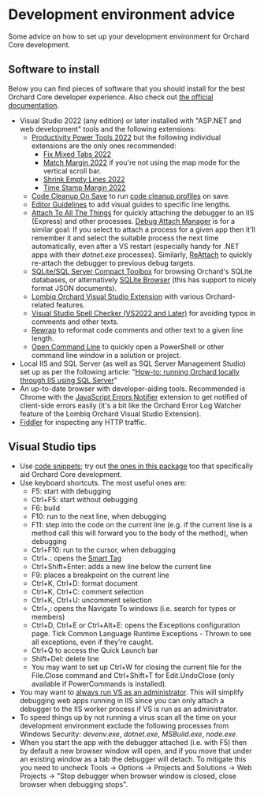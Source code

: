 # Development environment advice

Some advice on how to set up your development environment for Orchard Core development.

## Software to install

Below you can find pieces of software that you should install for the best Orchard Core developer experience. Also check out [the official documentation](https://docs.orchardcore.net/en/latest/docs/resources/development-tools/).

- Visual Studio 2022 (any edition) or later installed with "ASP.NET and web development" tools and the following extensions:
  - [Productivity Power Tools 2022](https://marketplace.visualstudio.com/items?itemName=VisualStudioPlatformTeam.ProductivityPowerPack2022) but the following individual extensions are the only ones recommended:
    - [Fix Mixed Tabs 2022](https://marketplace.visualstudio.com/items?itemName=VisualStudioPlatformTeam.FixMixedTabs2022)
    - [Match Margin 2022](https://marketplace.visualstudio.com/items?itemName=VisualStudioPlatformTeam.MatchMargin2022) if you're not using the map mode for the vertical scroll bar.
    - [Shrink Empty Lines 2022](https://marketplace.visualstudio.com/items?itemName=VisualStudioPlatformTeam.SyntacticLineCompression2022)
    - [Time Stamp Margin 2022](https://marketplace.visualstudio.com/items?itemName=VisualStudioPlatformTeam.TimeStampMargin2022)
  - [Code Cleanup On Save](https://marketplace.visualstudio.com/items?itemName=MadsKristensen.CodeCleanupOnSave) to run [code cleanup profiles](https://docs.microsoft.com/en-us/visualstudio/ide/code-styles-and-code-cleanup?view=vs-2022#apply-code-styles) on save.
  - [Editor Guidelines](https://marketplace.visualstudio.com/items?itemName=PaulHarrington.EditorGuidelinesPreview) to add visual guides to specific line lengths.
  - [Attach To All The Things](https://marketplace.visualstudio.com/items?itemName=thebread.AttachToAllTheThings) for quickly attaching the debugger to an IIS (Express) and other processes. [Debug Attach Manager](https://marketplace.visualstudio.com/items?itemName=ViktarKarpach.DebugAttachManager2022) is for a similar goal: If you select to attach a process for a given app then it'll remember it and select the suitable process the next time automatically, even after a VS restart (especially handy for .NET apps with their _dotnet.exe_ processes). Similarly, [ReAttach](https://marketplace.visualstudio.com/items?itemName=ErlandR.ReAttach) to quickly re-attach the debugger to previous debug targets.
  - [SQLite/SQL Server Compact Toolbox](https://marketplace.visualstudio.com/items?itemName=ErikEJ.SQLServerCompactSQLiteToolbox) for browsing Orchard's SQLite databases, or alternatively [SQLite Browser](https://sqlitebrowser.org/dl/) (this has support to nicely format JSON documents).
  - [Lombiq Orchard Visual Studio Extension](https://marketplace.visualstudio.com/items?itemName=LombiqVisualStudioExtension.LombiqOrchardVisualStudioExtension) with various Orchard-related features.
  - [Visual Studio Spell Checker (VS2022 and Later)](https://marketplace.visualstudio.com/items?itemName=EWoodruff.VisualStudioSpellCheckerVS2022andLater) for avoiding typos in comments and other texts.
  - [Rewrap](https://marketplace.visualstudio.com/items?itemName=stkb.Rewrap-18980) to reformat code comments and other text to a given line length.
  - [Open Command Line](https://marketplace.visualstudio.com/items?itemName=MadsKristensen.OpenCommandLine64) to quickly open a PowerShell or other command line window in a solution or project.
- Local IIS and SQL Server (as well as SQL Server Management Studio) set up as per the following article: "[How-to: running Orchard locally through IIS using SQL Server](http://orcharddojo.net/blog/how-to-running-orchard-locally-through-iis-using-sql-server)"
- An up-to-date browser with developer-aiding tools. Recommended is Chrome with the [JavaScript Errors Notifier](https://chrome.google.com/webstore/detail/javascript-errors-notifie/jafmfknfnkoekkdocjiaipcnmkklaajd?hl=en) extension to get notified of client-side errors easily (it's a bit like the Orchard Error Log Watcher feature of the Lombiq Orchard Visual Studio Extension).
- [Fiddler](http://www.telerik.com/fiddler) for inspecting any HTTP traffic.

## Visual Studio tips

- Use [code snippets](https://docs.microsoft.com/en-us/visualstudio/ide/code-snippets); try out [the ones in this package](../Utilities/VisualStudioSnippets/) too that specifically aid Orchard Core development.
- Use keyboard shortcuts. The most useful ones are:
  - F5: start with debugging
  - Ctrl+F5: start without debugging
  - F6: build
  - F10: run to the next line, when debugging
  - F11: step into the code on the current line (e.g. if the current line is a method call this will forward you to the body of the method), when debugging
  - Ctrl+F10: run to the cursor, when debugging
  - Ctrl+.: opens the [Smart Tag](http://haacked.com/archive/2008/06/23/visual-studio-smart-tag-expansion-tip.aspx)
  - Ctrl+Shift+Enter: adds a new line below the current line
  - F9: places a breakpoint on the current line
  - Ctrl+K, Ctrl+D: format document
  - Ctrl+K, Ctrl+C: comment selection
  - Ctrl+K, Ctrl+U: uncomment selection
  - Ctrl+,: opens the Navigate To windows (i.e. search for types or members)
  - Ctrl+D, Ctrl+E or Ctrl+Alt+E: opens the Exceptions configuration page. Tick Common Language Runtime Exceptions - Thrown to see all exceptions, even if they're caught.
  - Ctrl+Q to access the Quick Launch bar
  - Shift+Del: delete line
  - You may want to set up Ctrl+W for closing the current file for the File.Close command and Ctrl+Shift+T for Edit.UndoClose (only available if PowerCommands is installed).
- You may want to [always run VS as an administrator](http://stackoverflow.com/a/12859334/220230). This will simplify debugging web apps running in IIS since you can only attach a debugger to the IIS worker process if VS is run as an administrator.
- To speed things up by not running a virus scan all the time on your development environment exclude the following processes from Windows Security: _devenv.exe_, _dotnet.exe_, _MSBuild.exe_, _node.exe_.
- When you start the app with the debugger attached (i.e. with F5) then by default a new browser window will open, and if you move that under an existing window as a tab the debugger will detach. To mitigate this you need to uncheck Tools → Options → Projects and Solutions → Web Projects → "Stop debugger when browser window is closed, close browser when debugging stops".
